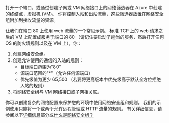 打开一个端口，或通过创建子网或 VM 网络接口上的网络筛选器在 Azure 中创建的终结点，虚拟机 (VM)。 你将控制入站和出站流量，这些筛选器放置在网络安全组附加到接收流量的资源。

让我们在端口 80 上使用 web 流量的一个常见示例。 标准 TCP 上的 web 请求之后的 VM 上配置成服务于端口的 80 （请记住要启动了适当的服务，然后打开任何 OS 的防火墙规则以及在 VM 上），你：

1. 创建网络安全组。
2. 创建允许使用的通信的入站的规则：
   * 目标端口范围为"80"
   * 源端口范围的"*"（允许任何源端口）
   * 优先级值为更少 65,500 （若要将更高版本中优先级高于默认全方位拒绝入站的规则）
3. 将网络安全组与 VM 网络接口或子网相关联。

你可以创建复杂的网络配置来保护您的环境中使用网络安全组和规则。 我们的示例使用只能将一个或两个允许远程管理或 HTTP 流量的规则。 有关详细信息，请参阅以下[详细信息](#more-information-on-network-security-groups)部分或[什么是网络安全组？](../articles/virtual-network/virtual-networks-nsg.md)

